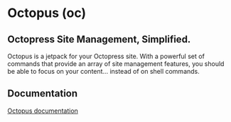 Octopus (oc)
===================

## Octopress Site Management, Simplified.
Octopus is a jetpack for your Octopress site. With a powerful set of commands that provide an array of site management features, you should be able to focus on your content... instead of on shell commands.

## Documentation
[Octopus documentation](http://chrissimpkins.github.io/octopus)
